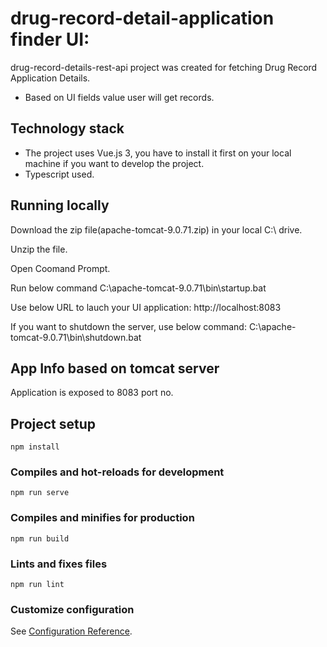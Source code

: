 # drug-record-detail-application finder UI:

drug-record-details-rest-api project was created for fetching Drug Record Application Details.  
- Based on UI fields value user will get records.

## Technology stack
* The project uses Vue.js 3, you have to install it first on your local machine if you want to develop the project.
* Typescript used.


## Running locally

Download the zip file(apache-tomcat-9.0.71.zip) in your local C:\ drive.

Unzip the file.

Open Coomand Prompt.

Run below command 
C:\apache-tomcat-9.0.71\bin\startup.bat

Use below URL to lauch your UI application:
http://localhost:8083

If you want to shutdown the server, use below command:
C:\apache-tomcat-9.0.71\bin\shutdown.bat

## App Info based on tomcat server

Application is exposed to 8083 port no.


## Project setup
```
npm install
```

### Compiles and hot-reloads for development
```
npm run serve
```

### Compiles and minifies for production
```
npm run build
```

### Lints and fixes files
```
npm run lint
```

### Customize configuration
See [Configuration Reference](https://cli.vuejs.org/config/).
